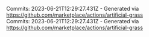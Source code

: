 Commits: 2023-06-21T12:29:27.431Z - Generated via https://github.com/marketplace/actions/artificial-grass
<br>
Commits: 2023-06-21T12:29:27.431Z - Generated via https://github.com/marketplace/actions/artificial-grass
<br>
